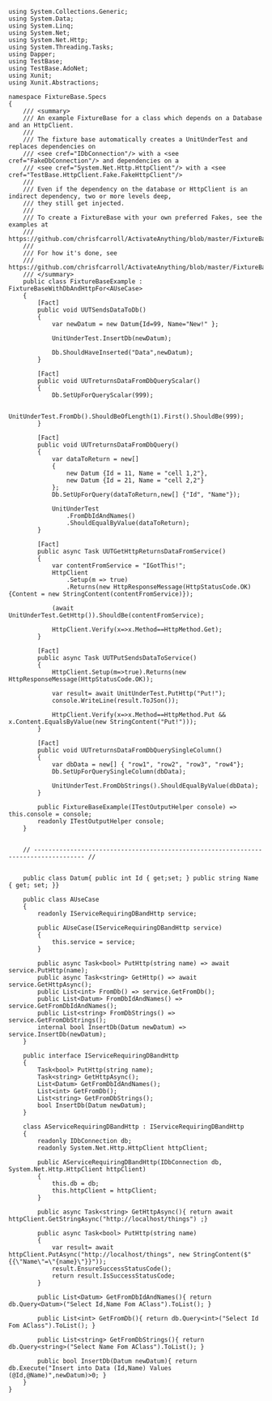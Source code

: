 ﻿```
using System.Collections.Generic;
using System.Data;
using System.Linq;
using System.Net;
using System.Net.Http;
using System.Threading.Tasks;
using Dapper;
using TestBase;
using TestBase.AdoNet;
using Xunit;
using Xunit.Abstractions;

namespace FixtureBase.Specs
{
    /// <summary>
    /// An example FixtureBase for a class which depends on a Database and an HttpClient.
    /// 
    /// The fixture base automatically creates a UnitUnderTest and replaces dependencies on 
    /// <see cref="IDbConnection"/> with a <see cref="FakeDbConnection"/> and dependencies on a 
    /// <see cref="System.Net.Http.HttpClient"/> with a <see cref="TestBase.HttpClient.Fake.FakeHttpClient"/>
    /// 
    /// Even if the dependency on the database or HttpClient is an indirect dependency, two or more levels deep,
    /// they still get injected.
    /// 
    /// To create a FixtureBase with your own preferred Fakes, see the examples at 
    /// https://github.com/chrisfcarroll/ActivateAnything/blob/master/FixtureBase/FixtureBaseFor.cs
    ///
    /// For how it's done, see 
    /// https://github.com/chrisfcarroll/ActivateAnything/blob/master/FixtureBase/FixtureBase.cs
    /// </summary>
    public class FixtureBaseExample : FixtureBaseWithDbAndHttpFor<AUseCase>
    {
        [Fact]
        public void UUTSendsDataToDb()
        {
            var newDatum = new Datum{Id=99, Name="New!" };

            UnitUnderTest.InsertDb(newDatum);

            Db.ShouldHaveInserted("Data",newDatum);
        }

        [Fact]
        public void UUTreturnsDataFromDbQueryScalar()
        {
            Db.SetUpForQueryScalar(999);

            UnitUnderTest.FromDb().ShouldBeOfLength(1).First().ShouldBe(999);
        }

        [Fact]
        public void UUTreturnsDataFromDbQuery()
        {
            var dataToReturn = new[]
            {
                new Datum {Id = 11, Name = "cell 1,2"}, 
                new Datum {Id = 21, Name = "cell 2,2"}
            };
            Db.SetUpForQuery(dataToReturn,new[] {"Id", "Name"});

            UnitUnderTest
                .FromDbIdAndNames()
                .ShouldEqualByValue(dataToReturn);
        }

        [Fact]
        public async Task UUTGetHttpReturnsDataFromService()
        {
            var contentFromService = "IGotThis!";
            HttpClient
                .Setup(m => true)
                .Returns(new HttpResponseMessage(HttpStatusCode.OK) {Content = new StringContent(contentFromService)});

            (await UnitUnderTest.GetHttp()).ShouldBe(contentFromService);

            HttpClient.Verify(x=>x.Method==HttpMethod.Get);
        }

        [Fact]
        public async Task UUTPutSendsDataToService()
        {
            HttpClient.Setup(m=>true).Returns(new HttpResponseMessage(HttpStatusCode.OK));

            var result= await UnitUnderTest.PutHttp("Put!");
            console.WriteLine(result.ToJSon());

            HttpClient.Verify(x=>x.Method==HttpMethod.Put && x.Content.EqualsByValue(new StringContent("Put!")));
        }

        [Fact]
        public void UUTreturnsDataFromDbQuerySingleColumn()
        {
            var dbData = new[] { "row1", "row2", "row3", "row4"};
            Db.SetUpForQuerySingleColumn(dbData);

            UnitUnderTest.FromDbStrings().ShouldEqualByValue(dbData);
        }

        public FixtureBaseExample(ITestOutputHelper console) => this.console = console;
        readonly ITestOutputHelper console;
    }


    // ------------------------------------------------------------------------------------ //


    public class Datum{ public int Id { get;set; } public string Name { get; set; }}

    public class AUseCase
    {
        readonly IServiceRequiringDBandHttp service;

        public AUseCase(IServiceRequiringDBandHttp service)
        {
            this.service = service;
        }

        public async Task<bool> PutHttp(string name) => await service.PutHttp(name);
        public async Task<string> GetHttp() => await service.GetHttpAsync();
        public List<int> FromDb() => service.GetFromDb();
        public List<Datum> FromDbIdAndNames() => service.GetFromDbIdAndNames();
        public List<string> FromDbStrings() => service.GetFromDbStrings();
        internal bool InsertDb(Datum newDatum) => service.InsertDb(newDatum);
    }

    public interface IServiceRequiringDBandHttp
    {
        Task<bool> PutHttp(string name);
        Task<string> GetHttpAsync();
        List<Datum> GetFromDbIdAndNames();
        List<int> GetFromDb();
        List<string> GetFromDbStrings();
        bool InsertDb(Datum newDatum);
    }

    class AServiceRequiringDBandHttp : IServiceRequiringDBandHttp
    {
        readonly IDbConnection db;
        readonly System.Net.Http.HttpClient httpClient;

        public AServiceRequiringDBandHttp(IDbConnection db, System.Net.Http.HttpClient httpClient)
        {
            this.db = db;
            this.httpClient = httpClient;
        }

        public async Task<string> GetHttpAsync(){ return await httpClient.GetStringAsync("http://localhost/things") ;}

        public async Task<bool> PutHttp(string name)
        { 
            var result= await httpClient.PutAsync("http://localhost/things", new StringContent($"{{\"Name\"=\"{name}\"}}"));
            result.EnsureSuccessStatusCode();
            return result.IsSuccessStatusCode;
        }

        public List<Datum> GetFromDbIdAndNames(){ return db.Query<Datum>("Select Id,Name Fom AClass").ToList(); }

        public List<int> GetFromDb(){ return db.Query<int>("Select Id Fom AClass").ToList(); }

        public List<string> GetFromDbStrings(){ return db.Query<string>("Select Name Fom AClass").ToList(); }

        public bool InsertDb(Datum newDatum){ return db.Execute("Insert into Data (Id,Name) Values (@Id,@Name)",newDatum)>0; }
    }
}
```

